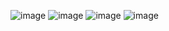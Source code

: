 ![image](https://github.com/user-attachments/assets/c50ed93e-3551-4f9a-9094-b6bed09c44c1)
![image](https://github.com/user-attachments/assets/18289d48-0b33-4795-936f-38170f3a5be2)
![image](https://github.com/user-attachments/assets/6becad8f-7e6a-4e46-ba18-cc453178ae7d)
![image](https://github.com/user-attachments/assets/b20a8924-a282-4145-9775-3d3dac889380)
